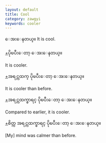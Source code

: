 ```yaml
---
layout: default
title: Cool
category: zawgyi
keywords: cooler
---
```


<p><span class='zawgyi'>ေအးေနတယ္။</span> It is cool.</p>
<p class="hide-trigger"><a href='#'>+</a><span class='zawgyi'>ပိုၿပီးေတာ့ ေအးေနတယ္။</span></p>
<p class='hide-this'>It is cooler.</p>

<p class="hide-trigger"><a href='#'>+</a><span class='zawgyi'>အရင္ကထက္ ပိုၿပီးေတာ့ ေအးေနတယ္။</span></p>
<p class='hide-this'>It is cooler than before.</p>

<p class="hide-trigger"><a href='#'>+</a><span class='zawgyi'>အရင္ကထက္စာရင္ ပိုၿပီးေတာ့ ေအးေနတယ္။</span></p>
<p class='hide-this'>Compared to earlier, it is cooler.</p>

<p class="hide-trigger"><a href='#'>+</a><span class='zawgyi'>စိတ္က အရင္ကထက္စာရင္ ပိုၿပီးေတာ့ ေအးေနတယ္။</span></p>
<p class='hide-this'>[My] mind was calmer than before.</p>
